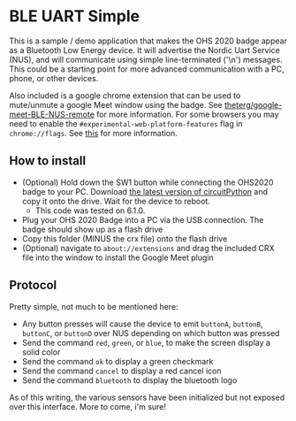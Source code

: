 # BLE UART Simple

This is a sample / demo application that makes the OHS 2020 badge appear as a Bluetooth Low Energy device. It will advertise the Nordic Uart Service (NUS), and will communicate using simple line-terminated ('\n') messages. This could be a starting point for more advanced communication with a PC, phone, or other devices.

Also included is a google chrome extension that can be used to mute/unmute a google Meet window using the badge. See [theterg/google-meet-BLE-NUS-remote](https://github.com/theterg/google-meet-BLE-NUS-remote) for more information. For some browsers you may need to enable the `#experimental-web-platform-features` flag in `chrome://flags`. See [this](https://web.dev/bluetooth/) for more information.

## How to install

* (Optional) Hold down the SW1 button while connecting the OHS2020 badge to your PC. Download [the latest version of circuitPython](https://circuitpython.org/board/ohs2020_badge/) and copy it onto the drive. Wait for the device to reboot.
    * This code was tested on 6.1.0.
* Plug your OHS 2020 Badge into a PC via the USB connection. The badge should show up as a flash drive
* Copy this folder (MINUS the crx file) onto the flash drive
* (Optional) navigate to `about://extensions` and drag the included CRX file into the window to install the Google Meet plugin

## Protocol

Pretty simple, not much to be mentioned here:
* Any button presses will cause the device to emit `buttonA`, `buttonB`, `buttonC`, or `buttonD` over NUS depending on which button was pressed
* Send the command `red`, `green`, or `blue`, to make the screen display a solid color
* Send the command `ok` to display a green checkmark
* Send the command `cancel` to display a red cancel icon
* Send the command `bluetooth` to display the bluetooth logo

As of this writing, the various sensors have been initialized but not exposed over this interface. More to come, i'm sure!
